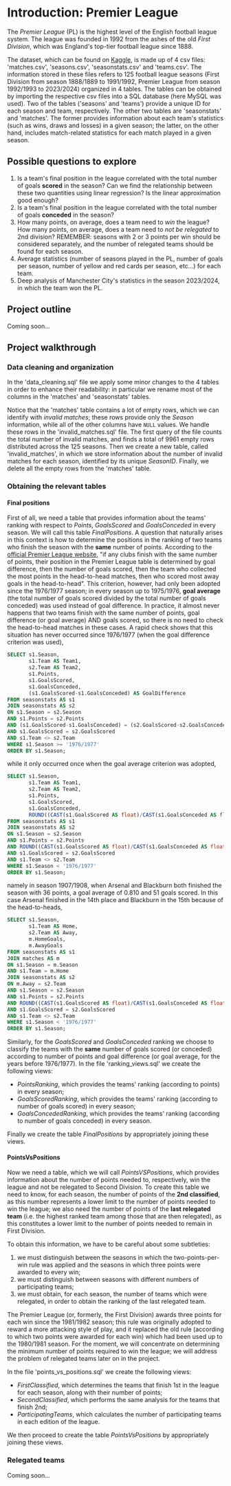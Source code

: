 # Introduction: Premier League
The *Premier League* (PL) is the highest level of the English football league system.
The league was founded in 1992 from the ashes of the old *First Division*, which was England's top-tier football league since 1888.

The dataset, which can be found on [Kaggle](https://www.kaggle.com/datasets/evangora/premier-league-data), is made up of 4 csv files: 'matches.csv', 'seasons.csv', 'seasonstats.csv' and 'teams.csv'.
The information stored in these files refers to 125 football league seasons (First Division from season 1888/1889 to 1991/1992, Premier League from season 1992/1993 to 2023/2024) organized in 4 tables.
The tables can be obtained by importing the respective csv files into a SQL database (here MySQL was used).
Two of the tables ('seasons' and 'teams') provide a unique ID for each season and team, respectively.
The other two tables are 'seasonstats' and 'matches'. The former provides information about each team's statistics (such as wins, draws and losses) in a given season;
the latter, on the other hand, includes match-related statistics for each match played in a given season.

## Possible questions to explore
1. Is a team's final position in the league correlated with the total number of goals **scored** in the season? Can we find the relationship between these two quantities using linear regression? Is the linear approximation good enough?
2. Is a team's final position in the league correlated with the total number of goals **conceded** in the season?
3. How many points, on average, does a team need to *win* the league? How many points, on average, does a team need to *not be relegated* to 2nd division? REMEMBER: seasons with 2 or 3 points per win should be considered separately, and the number of relegated teams should be found for each season.
4. Average statistics (number of seasons played in the PL, number of goals per season, number of yellow and red cards per season, etc...) for each team.
5. Deep analysis of Manchester City's statistics in the season 2023/2024, in which the team won the PL.

## Project outline
Coming soon...

## Project walkthrough
### Data cleaning and organization
In the 'data_cleaning.sql' file we apply some minor changes to the 4 tables in order to enhance their readability: in particular we rename most of the columns in the 'matches' and 'seasonstats' tables.

Notice that the 'matches' table contains a lot of empty rows, which we can identify with *invalid matches*; these rows provide only the *Season* information, while all of the other columns have `NULL` values.
We handle these rows in the 'invalid_matches.sql' file. The first query of the file counts the total number of invalid matches, and finds a total of 9961 empty rows distributed across the 125 seasons. 
Then we create a new table, called 'invalid_matches', in which we store information about the number of invalid matches for each season, identified by its unique *SeasonID*.
Finally, we delete all the empty rows from the 'matches' table.

### Obtaining the relevant tables
#### Final positions
First of all, we need a table that  provides information about the teams' ranking with respect to *Points*, *GoalsScored* and *GoalsConceded* in every season. We will call this table *FinalPositions*.
A question that naturally arises in this context is how to determine the positions in the ranking of two teams who finish the season with the **same** number of points.
According to the [official Premier League website](https://www.premierleague.com/premier-league-explained), "if any clubs finish with the same number of points, their position in the Premier League table is determined by goal difference, then the number of goals scored, then the team who collected the most points in the head-to-head matches, then who scored most away goals in the head-to-head".
This criterion, however, had only been adopted since the 1976/1977 season; in every season up to 1975/1976, **goal average** (the total number of goals scored divided by the total number of goals conceded) was used instead of goal difference.
In practice, it almost never happens that two teams finish with the same number of points, goal difference (or goal average) AND goals scored, so there is no need to check the head-to-head matches in these cases.
A rapid check shows that this situation has never occurred since 1976/1977 (when the goal difference criterion was used),

```sql
SELECT s1.Season,
       s1.Team AS Team1,
       s2.Team AS Team2,
       s1.Points,
       s1.GoalsScored,
       s1.GoalsConceded,
       (s1.GoalsScored-s1.GoalsConceded) AS GoalDifference
FROM seasonstats AS s1
JOIN seasonstats AS s2
ON s1.Season = s2.Season
AND s1.Points = s2.Points
AND (s1.GoalsScored-s1.GoalsConceded) = (s2.GoalsScored-s2.GoalsConceded)
AND s1.GoalsScored = s2.GoalsScored
AND s1.Team <> s2.Team
WHERE s1.Season >= '1976/1977'
ORDER BY s1.Season;
```

while it only occurred once when the goal average criterion was adopted,

```sql
SELECT s1.Season,
       s1.Team AS Team1,
       s2.Team AS Team2,
       s1.Points,
       s1.GoalsScored,
       s1.GoalsConceded,
       ROUND((CAST(s1.GoalsScored AS float)/CAST(s1.GoalsConceded AS float)), 3) AS GoalAverage
FROM seasonstats AS s1
JOIN seasonstats AS s2
ON s1.Season = s2.Season
AND s1.Points = s2.Points
AND ROUND((CAST(s1.GoalsScored AS float)/CAST(s1.GoalsConceded AS float)), 3) = ROUND((CAST(s2.GoalsScored AS float)/CAST(s2.GoalsConceded AS float)), 3)
AND s1.GoalsScored = s2.GoalsScored
AND s1.Team <> s2.Team
WHERE s1.Season < '1976/1977'
ORDER BY s1.Season;
```
namely in season 1907/1908, when Arsenal and Blackburn both finished the season with 36 points, a goal average of 0.810 and 51 goals scored.
In this case Arsenal finished in the 14th place and Blackburn in the 15th because of the head-to-heads,

```sql
SELECT s1.Season,
       s1.Team AS Home,
       s2.Team AS Away,
       m.HomeGoals,
       m.AwayGoals
FROM seasonstats AS s1
JOIN matches AS m
ON s1.Season = m.Season
AND s1.Team = m.Home
JOIN seasonstats AS s2
ON m.Away = s2.Team
AND s1.Season = s2.Season
AND s1.Points = s2.Points
AND ROUND((CAST(s1.GoalsScored AS float)/CAST(s1.GoalsConceded AS float)), 3) = ROUND((CAST(s2.GoalsScored AS float)/CAST(s2.GoalsConceded AS float)), 3)
AND s1.GoalsScored = s2.GoalsScored
AND s1.Team <> s2.Team
WHERE s1.Season < '1976/1977'
ORDER BY s1.Season;
```

Similarly, for the *GoalsScored* and *GoalsConceded* ranking we choose to classify the teams with the **same** number of goals scored (or conceded)
according to number of points and goal difference (or goal average, for the years before 1976/1977).
In the file 'ranking_views.sql' we create the following views:
- *PointsRanking*, which provides the teams' ranking (according to points) in every season;
- *GoalsScoredRanking*, which provides the teams' ranking (according to number of goals scored) in every season;
- *GoalsConcededRanking*, which provides the teams' ranking (according to number of goals conceded) in every season.

Finally we create the table *FinalPositions* by appropriately joining these views. 

#### PointsVsPositions
Now we need a table, which we will call *PointsVSPositions*, which provides information about the number of points needed to, respectively, win the league and not be relegated to Second Division.
To create this table we need to know, for each season, the number of points of the **2nd classified**, as this number represents a lower limit to the number of points needed to win the league;
we also need the number of points of the **last relegated team** (i.e. the highest ranked team among those that are then relegated), as this constitutes a lower limit to the number of points
needed to remain in First Division.

To obtain this information, we have to be careful about some subtleties:
1. we must distinguish between the seasons in which the two-points-per-win rule was applied and the seasons in which three points were awarded to every win;
2. we must distinguish between seasons with different numbers of participating teams;
3. we must obtain, for each season, the number of teams which were relegated, in order to obtain the ranking of the last relegated team.

The Premier League (or, formerly, the First Division) awards three points for each win since the 1981/1982 season;
this rule was originally adopted to reward a more attacking style of play, and it replaced the old rule (according to which two points were awarded for each win)
which had been used up to the 1980/1981 season.
For the moment, we will concentrate on determining the minimum number of points required to win the league;
we will address the problem of relegated teams later on in the project.

In the file 'points_vs_positions.sql' we create the following views:
- *FirstClassified*, which determines the teams that finish 1st in the league for each season, along with their number of points;
- *SecondClassified*, which performs the same analysis for the teams that finish 2nd;
- *ParticipatingTeams*, which calculates the number of participating teams in each edition of the league.

We then proceed to create the table *PointsVsPositions* by appropriately joining these views.


### Relegated teams
Coming soon...
